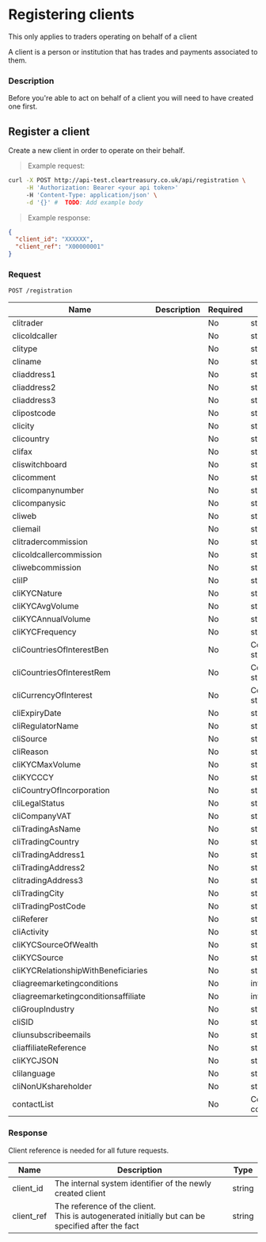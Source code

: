 # Registering clients

<aside class="warning">
This only applies to traders operating on behalf of a client
</aside>

A client is a person or institution that has trades and payments associated to them.

### Description

Before you're able to act on behalf of a client you will need to have created one first.

## Register a client

Create a new client in order to operate on their behalf.

> Example request:

```bash
curl -X POST http://api-test.cleartreasury.co.uk/api/registration \
     -H 'Authorization: Bearer <your api token>'
     -H 'Content-Type: application/json' \
     -d '{}' #  TODO: Add example body
```

> Example response:

```json
{
  "client_id": "XXXXXX",
  "client_ref": "X00000001"
}
```

### Request

`POST /registration`

| Name                                 | Description | Required | Type                       |
| ------------------------------------ | ----------- | -------- | -------------------------- |
| clitrader                            |             | No       | string                     |
| clicoldcaller                        |             | No       | string                     |
| clitype                              |             | No       | string                     |
| cliname                              |             | No       | string                     |
| cliaddress1                          |             | No       | string                     |
| cliaddress2                          |             | No       | string                     |
| cliaddress3                          |             | No       | string                     |
| clipostcode                          |             | No       | string                     |
| clicity                              |             | No       | string                     |
| clicountry                           |             | No       | string                     |
| clifax                               |             | No       | string                     |
| cliswitchboard                       |             | No       | string                     |
| clicomment                           |             | No       | string                     |
| clicompanynumber                     |             | No       | string                     |
| clicompanysic                        |             | No       | string                     |
| cliweb                               |             | No       | string                     |
| cliemail                             |             | No       | string                     |
| clitradercommission                  |             | No       | string                     |
| clicoldcallercommission              |             | No       | string                     |
| cliwebcommission                     |             | No       | string                     |
| cliIP                                |             | No       | string                     |
| cliKYCNature                         |             | No       | string                     |
| cliKYCAvgVolume                      |             | No       | string                     |
| cliKYCAnnualVolume                   |             | No       | string                     |
| cliKYCFrequency                      |             | No       | string                     |
| cliCountriesOfInterestBen            |             | No       | Collection of string       |
| cliCountriesOfInterestRem            |             | No       | Collection of string       |
| cliCurrencyOfInterest                |             | No       | Collection of string       |
| cliExpiryDate                        |             | No       | string                     |
| cliRegulatorName                     |             | No       | string                     |
| cliSource                            |             | No       | string                     |
| cliReason                            |             | No       | string                     |
| cliKYCMaxVolume                      |             | No       | string                     |
| cliKYCCCY                            |             | No       | string                     |
| cliCountryOfIncorporation            |             | No       | string                     |
| cliLegalStatus                       |             | No       | string                     |
| cliCompanyVAT                        |             | No       | string                     |
| cliTradingAsName                     |             | No       | string                     |
| cliTradingCountry                    |             | No       | string                     |
| cliTradingAddress1                   |             | No       | string                     |
| cliTradingAddress2                   |             | No       | string                     |
| clitradingAddress3                   |             | No       | string                     |
| cliTradingCity                       |             | No       | string                     |
| cliTradingPostCode                   |             | No       | string                     |
| cliReferer                           |             | No       | string                     |
| cliActivity                          |             | No       | string                     |
| cliKYCSourceOfWealth                 |             | No       | string                     |
| cliKYCSource                         |             | No       | string                     |
| cliKYCRelationshipWithBeneficiaries  |             | No       | string                     |
| cliagreemarketingconditions          |             | No       | integer                    |
| cliagreemarketingconditionsaffiliate |             | No       | integer                    |
| cliGroupIndustry                     |             | No       | string                     |
| cliSID                               |             | No       | string                     |
| cliunsubscribeemails                 |             | No       | string                     |
| cliaffiliateReference                |             | No       | string                     |
| cliKYCJSON                           |             | No       | string                     |
| clilanguage                          |             | No       | string                     |
| cliNonUKshareholder                  |             | No       | string                     |
| contactList                          |             | No       | Collection of contacts_obj |

### Response

Client reference is needed for all future requests.

| Name       | Description                                                                                         | Type   |
| ---------- | --------------------------------------------------------------------------------------------------- | ------ |
| client_id  | The internal system identifier of the newly created client                                          | string |
| client_ref | The reference of the client.<br>This is autogenerated initially but can be specified after the fact | string |

